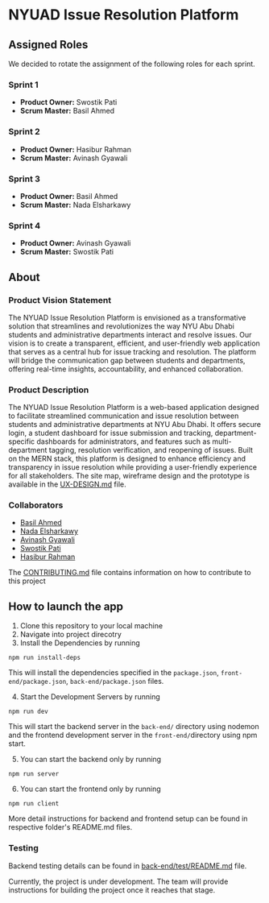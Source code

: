 # NYUAD Issue Resolution Platform

## Assigned Roles
We decided to rotate the assignment of the following roles for each sprint.
### Sprint 1
* **Product Owner:** Swostik Pati
* **Scrum Master:** Basil Ahmed

### Sprint 2
* **Product Owner:** Hasibur Rahman
* **Scrum Master:** Avinash Gyawali

### Sprint 3
* **Product Owner:** Basil Ahmed
* **Scrum Master:** Nada Elsharkawy

### Sprint 4
* **Product Owner:** Avinash Gyawali
* **Scrum Master:** Swostik Pati

## About
### Product Vision Statement
The NYUAD Issue Resolution Platform is envisioned as a transformative solution that streamlines and revolutionizes the way NYU Abu Dhabi students and administrative departments interact and resolve issues. Our vision is to create a transparent, efficient, and user-friendly web application that serves as a central hub for issue tracking and resolution. The platform will bridge the communication gap between students and departments, offering real-time insights, accountability, and enhanced collaboration.

### Product Description
The NYUAD Issue Resolution Platform is a web-based application designed to facilitate streamlined communication and issue resolution between students and administrative departments at NYU Abu Dhabi. It offers secure login, a student dashboard for issue submission and tracking, department-specific dashboards for administrators, and features such as multi-department tagging, resolution verification, and reopening of issues. Built on the MERN stack, this platform is designed to enhance efficiency and transparency in issue resolution while providing a user-friendly experience for all stakeholders. The site map, wireframe design and the prototype is available in the [UX-DESIGN.md](./UX-DESIGN.md) file.

### Collaborators
* [Basil Ahmed](https://github.com/basil-ahmed)
* [Nada Elsharkawy](https://github.com/nadamels)
* [Avinash Gyawali](https://github.com/Tauke190)
* [Swostik Pati](https://github.com/swostikpati) 
* [Hasibur Rahman](https://github.com/hasiburratul)

The [CONTRIBUTING.md](./CONTRIBUTING.md) file contains information on how to contribute to this project


## How to launch the app
1. Clone this repository to your local machine
2. Navigate into project direcotry
3. Install the Dependencies by running 
```
npm run install-deps
```
This will install the dependencies specified in the `package.json`, `front-end/package.json`, `back-end/package.json` files.

4. Start the Development Servers by running
```
npm run dev
```
This will start the backend server in the `back-end/` directory using nodemon and the frontend development server in the `front-end/`directory using npm start.

5. You can start the backend only by running
```
npm run server
```

6. You can start the frontend only by running 
```
npm run client
```

More detail instructions for backend and frontend setup can be found in respective folder's README.md files.

### Testing
Backend testing details can be found in [back-end/test/README.md](back-end/test/README.md) file.

Currently, the project is under development. The team will provide instructions for building the project once it reaches that stage.

